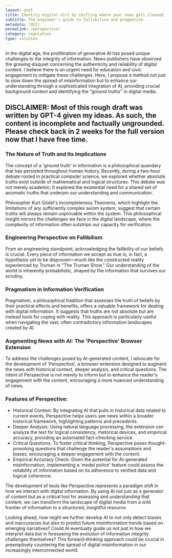 ```yaml
---
layout: post
title: Identity digital dirt by shifting where your news gets cleaned
subtitle: The engineer's guide to fallibilism and pragmatism
metadata: (022)
permalink: /perspective/
category: regulation
type: solution
---
```

In the digital age, the proliferation of generative AI has posed unique challenges to the integrity of information. News publishers have observed the growing disquiet concerning the authenticity and reliability of digital content. I believe there is an urgent need for education and civic engagement to mitigate these challenges. Here, I propose a method not just to slow down the spread of misinformation but to enhance our understanding through a sophisticated integration of AI, providing crucial background context and identifying the "ground truths" in digital media.

## **DISCLAIMER:** Most of this rough draft was written by GPT-4 given my ideas. As such, the content is incomplete and factually ungrounded. Please check back in 2 weeks for the full version now that I have free time.

### The Nature of Truth and Its Implications

The concept of a 'ground truth' in information is a philosophical quandary that has persisted throughout human history. Recently, during a two-hour debate rooted in practical computer science, we explored whether absolute truths exist outside of mathematical and logical structures. This debate was not merely academic; it explored the existential need for a shared set of axiomatic truths that underpin our understanding and communication.

Philosopher Kurt Gödel's Incompleteness Theorems, which highlight the limitations of any sufficiently complex axiom system, suggest that certain truths will always remain unprovable within the system. This philosophical insight mirrors the challenges we face in the digital landscape, where the complexity of information often outstrips our capacity for verification.

### Engineering Perspective on Fallibilism

From an engineering standpoint, acknowledging the fallibility of our beliefs is crucial. Every piece of information we accept as true is, in fact, a hypothesis yet to be disproven—much like the constructed reality experienced by Truman in "The Truman Show." Our understanding of the world is inherently probabilistic, shaped by the information that survives our scrutiny.

### Pragmatism in Information Verification

Pragmatism, a philosophical tradition that assesses the truth of beliefs by their practical effects and benefits, offers a valuable framework for dealing with digital information. It suggests that truths are not absolute but are instead tools for coping with reality. This approach is particularly useful when navigating the vast, often contradictory information landscapes created by AI.

### Augmenting News with AI: The 'Perspective' Browser Extension

To address the challenges posed by AI-generated content, I advocate for the development of 'Perspective', a browser extension designed to augment the news with historical context, deeper analysis, and critical questions. The intent of Perspective is not merely to inform but to enhance the reader's engagement with the content, encouraging a more nuanced understanding of news.

### Features of Perspective:

* Historical Context: By integrating AI that pulls in historical data related to current events, Perspective helps users see news within a broader historical framework, highlighting patterns and precedents.
* Deeper Analysis: Using natural language processing, the extension can analyze the text for logical consistency, rhetorical devices, and empirical accuracy, providing an automated fact-checking service.
* Critical Questions: To foster critical thinking, Perspective poses thought-provoking questions that challenge the reader's assumptions and biases, encouraging a deeper engagement with the content.
* Empirical Accuracy Check: Given the potential for AI-generated misinformation, implementing a 'model police' feature could assess the reliability of information based on its adherence to verified data and logical coherence.

The development of tools like Perspective represents a paradigm shift in how we interact with digital information. By using AI not just as a generator of content but as a critical tool for assessing and understanding that content, we can transform the landscape of digital media from a wild frontier of information to a structured, insightful resource.

Looking ahead, how might we further develop AI to not only detect biases and inaccuracies but also to predict future misinformation trends based on emerging narratives? Could AI eventually guide us not just in how we interpret data but in foreseeing the evolution of information integrity challenges themselves? This forward-thinking approach could be crucial in preemptively countering the spread of digital misinformation in our increasingly interconnected world.
